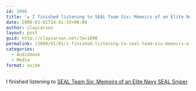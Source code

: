 ```yaml
---
id: 1090
title: '★ I finished listening to SEAL Team Six: Memoirs of an Elite Navy SEAL Sniper'
date: 2000-01-01T14:41:19+00:00
author: claycarson
layout: post
guid: http://claycarson.net/?p=1090
permalink: /2000/01/01/i-finished-listening-to-seal-team-six-memoirs-of-an-elite-navy-seal-sniper/
categories:
  - Audiobook
  - Media
format: aside
---
```

I finished listening to [SEAL Team Six: Memoirs of an Elite Navy SEAL Sniper](http://amazon.com/exec/obidos/ASIN/B004OA63JE/claycarson0c-20).